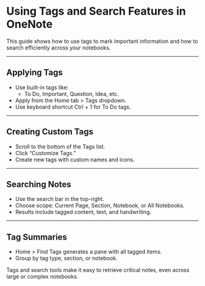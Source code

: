 # Using Tags and Search Features in OneNote

This guide shows how to use tags to mark important information and how to search efficiently across your notebooks.

---

## Applying Tags

- Use built-in tags like:
  - To Do, Important, Question, Idea, etc.
- Apply from the Home tab > Tags dropdown.
- Use keyboard shortcut Ctrl + 1 for To Do tags.

---

## Creating Custom Tags

- Scroll to the bottom of the Tags list.
- Click “Customize Tags.”
- Create new tags with custom names and icons.

---

## Searching Notes

- Use the search bar in the top-right.
- Choose scope: Current Page, Section, Notebook, or All Notebooks.
- Results include tagged content, text, and handwriting.

---

## Tag Summaries

- Home > Find Tags generates a pane with all tagged items.
- Group by tag type, section, or notebook.

Tags and search tools make it easy to retrieve critical notes, even across large or complex notebooks.
